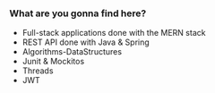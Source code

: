 ### What are you gonna find here?

- Full-stack applications done with the MERN stack
- REST API done with Java & Spring
- Algorithms-DataStructures
- Junit & Mockitos
- Threads
- JWT



<!--
**cucabel/cucabel** is a ✨ _special_ ✨ repository because its `README.md` (this file) appears on your GitHub profile.

Here are some ideas to get you started:

- 🔭 I’m currently working on ...
- 🌱 I’m currently learning ...
- 👯 I’m looking to collaborate on ...
- 🤔 I’m looking for help with ...
- 💬 Ask me about ...
- 📫 How to reach me: ...
- 😄 Pronouns: ...
- ⚡ Fun fact: ...
-->
